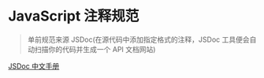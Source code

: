 
# JavaScript 注释规范

> 单前规范来源 JSDoc(在源代码中添加指定格式的注释，JSDoc 工具便会自动扫描你的代码并生成一个 API 文档网站)

[JSDoc 中文手册](https://www.shouce.ren/api/view/a/13261)


